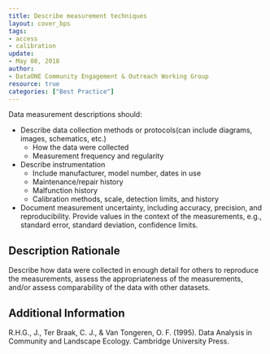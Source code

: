 ```yaml
---
title: Describe measurement techniques
layout: cover_bps
tags:
- access
- calibration
update:
- May 08, 2018
author:
- DataONE Community Engagement & Outreach Working Group
resource: true
categories: ["Best Practice"]
---
```




Data measurement descriptions should:

- Describe data collection methods or protocols(can include diagrams, images, schematics, etc.)
  - How the data were collected
  - Measurement frequency and regularity
- Describe instrumentation
  - Include manufacturer, model number, dates in use
  - Maintenance/repair history
  - Malfunction history
  - Calibration methods, scale, detection limits, and history
- Document measurement uncertainty, including accuracy, precision, and reproducibility. Provide values in the context of the measurements, e.g., standard error, standard deviation, confidence limits.

## Description Rationale
Describe how data were collected in enough detail for others to reproduce the measurements, assess the appropriateness of the measurements, and/or assess comparability of the data with other datasets.

## Additional Information
R.H.G., J., Ter Braak, C. J., & Van Tongeren, O. F. (1995). Data Analysis in Community and Landscape Ecology. Cambridge University Press.
